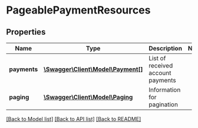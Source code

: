 # PageablePaymentResources

## Properties
Name | Type | Description | Notes
------------ | ------------- | ------------- | -------------
**payments** | [**\Swagger\Client\Model\Payment[]**](Payment.md) | List of received account payments | 
**paging** | [**\Swagger\Client\Model\Paging**](Paging.md) | Information for pagination | 

[[Back to Model list]](../README.md#documentation-for-models) [[Back to API list]](../README.md#documentation-for-api-endpoints) [[Back to README]](../README.md)


